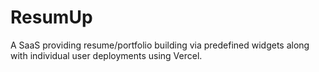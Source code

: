 # ResumUp

A SaaS providing resume/portfolio building via predefined widgets along with individual user deployments using Vercel.
